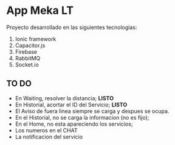 # App Meka LT

Proyecto desarrollado en las siguientes tecnologias:
1. Ionic framework
2. Capacitor.js
3. Firebase
4. RabbitMQ
5. Socket.io

## TO DO
* En Waiting, resolver la distancia; **LISTO**
* En Historial, acortar el ID del Servicio; **LISTO**
* El Aviso de fuera linea siempre se carga y despues se ocupa.
* En el Historial, no se carga la informacion (no es fijo);
* En el Home, no esta apareciendo los servicios;
* Los numeros en el CHAT 
* La notificacion del servicio